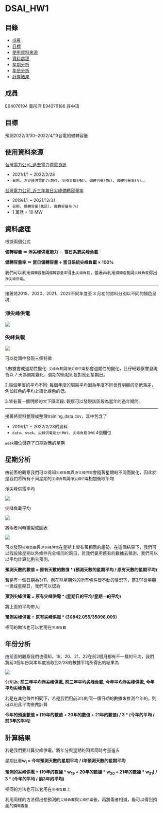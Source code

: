 # DSAI_HW1
## 目錄

- [成員](#成員)
- [目標](#目標)
- [使用資料來源](#使用資料來源)
- [資料處理](#資料處理)
- [星期分析](#星期分析)
- [年份分析](#年份分析)
- [計算結果](#計算結果)
## 成員
E94076194 黃彤洋
E94076186 許中瑋

## 目標
預測2022/3/30~2022/4/13台電的備轉容量
## 使用資料來源
[台灣電力公司_過去電力供需資訊](https://data.gov.tw/dataset/19995)
- 2021/1/1 ~ 2022/2/28
- `日期`、`淨尖峰供電能力(MW)`、`尖峰負載(MW)`、`備轉容量(MW)`、`備轉容量率(%)`...

[台灣電力公司_近三年每日尖峰備轉容量率](https://data.gov.tw/dataset/24945)
- 2019/1/1 ~ 2021/12/31
- `日期`、`備轉容量(萬瓩)`、`備轉容量率(%)`
- 1 萬瓩 = 10 MW
## 資料處理

根據兩個公式

**備轉容量 ＝ 淨尖峰供電能力 － 當日系統尖峰負載**

**備轉容量率 ＝ 當日備轉容量 ÷ 當日系統尖峰負載 × 100%**

我們可以利用`備轉容量`與`備轉容量率`得出`尖峰負載`，接著再利用`備轉容量`與`尖峰負載`得出`淨尖峰供電`。

---------------

接著將2019、2020、2021、2022不同年度至 3 月初的資料分別以不同的顏色呈現

### 淨尖峰供電
![](https://i.imgur.com/2yoLTXd.png)

### 尖峰負載
![](https://i.imgur.com/jmeeAkn.png)

可以從圖中發現三個特徵

1.數據會成週期性變化:
`尖峰負載`與`淨尖峰供電`都會週期性的變化，且仔細觀察會發現皆以 7 天為周期變化，週期的低點則是對應到星期日。

2.每個年度的平均不同:
每個年度的周期平均因為年度不同會有明顯的高低落差，例如紅色的平均上街比綠色的低。

3.皆有著一個明顯的大下降區段:
觀察可以發現該區段為當年的過年期間。

-----------------------

接著將資料整理成整理training_data.csv，其中包含了
- 2019/1/1 ~  2022/2/28的資料
-  `date`、`week`、`尖峰供電能力(MW)`、`尖峰負載(MW)`4個欄位

`week`欄位儲存了日期對應的星期

## 星期分析
由前面的觀察我們可以得知`尖峰負載`與`淨尖峰供電`會隨著星期的不同而變化，因此於是我們將所有不同星期的`尖峰負載`與`淨尖峰供電`相加後取平均

淨尖峰供電平均

![](https://i.imgur.com/eUhLKrh.png)

尖峰負載平均

![](https://i.imgur.com/BvQa0a3.png)

將兩者同時繪製成圖表

![](https://i.imgur.com/8cO4tRW.png)

可以發現`尖峰負載`與`淨尖峰供電`在星期上皆有著相同的趨勢，在這個結果下，我們可以假設除星期以外條件完全相同的兩日，若我們要用舊有的數據去預測，我們可以以平均計算比例去預測。

**預測天數的數值 = 原有天數的數值 * (預測天數的星期平均 / 原有天數的星期平均)**

若是有一個日期為3/11，則在除星期外的所有條件皆不動的情況下，當3/11從星期一換成星期日，我們可以認為:

**預測尖峰供電 = 原有尖峰供電 * (星期日的平均/星期一的平均)**

將上面的平均帶入:

**預測尖峰供電 = 原有尖峰供電 * (30842.055/35098.009)**

相同的做法也可以套用在`尖峰負載`

## 年份分析
由前面的觀察我們也得知，19、20、21、22在前2個月都有不一樣的平均，我們將前3個年份與本年度皆取到2/28的數據平均所得出的結果為

![](https://i.imgur.com/0m6fB0K.png)

分別為: **前三年平均淨尖峰供電, 前三年平均尖峰負載, 今年平均淨尖峰供電, 今年平均尖峰負載**

若是在其他條件相同下，若是我們用前3年的同一個日期的數據來推測今年的，則可以用此平均來做計算

**今年的預測數值 = (19年的數值 + 20年的數值 + 21年的數值) / 3 * (今年的平均 / 前3年的平均)**

## 計算結果
若是我們要計算尖峰供電，將年分與星期的因素同時考量進去

星期比重**w<sub>i</sub> = 今年預測天數的星期平均 / i年預測天數的星期平均**

**預測的尖峰供電 = (19年的數據 * w<sub>19</sub> + 20年的數據 * w<sub>20</sub> + 21年的數據 * w<sub>21</sub>) / 3 * (今年的平均 / 前3年的平均)**

相同的方法也可以套用在`尖峰負載`上

利用同樣的方法得出想預測的`尖峰負載`與`尖峰供電`後，再將兩者相減，級可以得到預測的`備轉容量`
